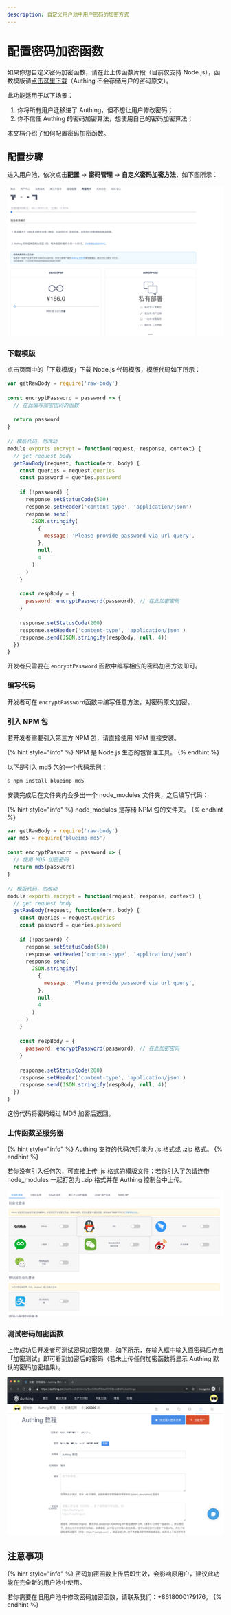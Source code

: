 ```yaml
---
description: 自定义用户池中用户密码的加密方式
---
```


# 配置密码加密函数

如果你想自定义密码加密函数，请在此上传函数片段（目前仅支持 Node.js），函数模版请[点击这里下载](http://localhost:5555/faas/template/download)（Authing 不会存储用户的密码原文）。   
  
此功能适用于以下场景：

1. 你将所有用户迁移进了 Authing，但不想让用户修改密码；
2. 你不信任 Authing 的密码加密算法，想使用自己的密码加密算法；

本文档介绍了如何配置密码加密函数。

## 配置步骤

进入用户池，依次点击**配置** -&gt; **密码管理** -&gt; **自定义密码加密方法**，如下图所示：

![](../.gitbook/assets/image%20%28361%29.png)

### 下载模版

点击页面中的「下载模版」下载 Node.js 代码模版，模版代码如下所示：

```javascript
var getRawBody = require('raw-body')

const encryptPassword = password => {
  // 在此编写加密密码的函数

  return password
}

// 模版代码，勿改动
module.exports.encrypt = function(request, response, context) {
  // get request body
  getRawBody(request, function(err, body) {
    const queries = request.queries
    const password = queries.password

    if (!password) {
      response.setStatusCode(500)
      response.setHeader('content-type', 'application/json')
      response.send(
        JSON.stringify(
          {
            message: 'Please provide password via url query',
          },
          null,
          4
        )
      )
    }

    const respBody = {
      password: encryptPassword(password), // 在此加密密码
    }

    response.setStatusCode(200)
    response.setHeader('content-type', 'application/json')
    response.send(JSON.stringify(respBody, null, 4))
  })
}
```

开发者只需要在 `encryptPassword` 函数中编写相应的密码加密方法即可。

### 编写代码

开发者可在 `encryptPassword`函数中编写任意方法，对密码原文加密。

### 引入 NPM 包

若开发者需要引入第三方 NPM 包，请直接使用 NPM 直接安装。

{% hint style="info" %}
NPM 是 Node.js 生态的包管理工具。
{% endhint %}

以下是引入 md5 包的一个代码示例：

```haskell
$ npm install blueimp-md5
```

安装完成后在文件夹内会多出一个 node\_modules 文件夹，之后编写代码：

{% hint style="info" %}
node\_modules  是存储 NPM 包的文件夹。
{% endhint %}

```javascript
var getRawBody = require('raw-body')
var md5 = require('blueimp-md5')

const encryptPassword = password => {
  // 使用 MD5 加密密码
  return md5(password)
}

// 模版代码，勿改动
module.exports.encrypt = function(request, response, context) {
  // get request body
  getRawBody(request, function(err, body) {
    const queries = request.queries
    const password = queries.password

    if (!password) {
      response.setStatusCode(500)
      response.setHeader('content-type', 'application/json')
      response.send(
        JSON.stringify(
          {
            message: 'Please provide password via url query',
          },
          null,
          4
        )
      )
    }

    const respBody = {
      password: encryptPassword(password), // 在此加密密码
    }

    response.setStatusCode(200)
    response.setHeader('content-type', 'application/json')
    response.send(JSON.stringify(respBody, null, 4))
  })
}
```

这份代码将密码经过 MD5 加密后返回。

### 上传函数至服务器

{% hint style="info" %}
Authing 支持的代码包只能为 .js 格式或 .zip 格式。
{% endhint %}

若你没有引入任何包，可直接上传 .js 格式的模版文件；若你引入了包请连带 node\_modules 一起打包为 .zip 格式并在 Authing 控制台中上传。

![](../.gitbook/assets/image%20%28405%29.png)

### 测试密码加密函数

上传成功后开发者可测试密码加密效果，如下所示，在输入框中输入原密码后点击「加密测试」即可看到加密后的密码（若未上传任何加密函数将显示 Authing 默认的密码加密结果）。

![](../.gitbook/assets/image%20%28421%29.png)

## 注意事项

{% hint style="info" %}
密码加密函数上传后即生效，会影响原用户，建议此功能在完全新的用户池中使用。

若你需要在旧用户池中修改密码加密函数，请联系我们：+8618000179176。
{% endhint %}

